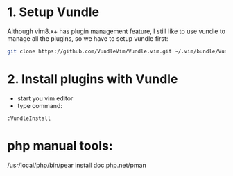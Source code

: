 
# 1. Setup Vundle

Although vim8.x+ has plugin management feature, I still like to use vundle to manage all the plugins, so we have to setup vundle first: 

```sh
git clone https://github.com/VundleVim/Vundle.vim.git ~/.vim/bundle/Vundle.vim
```

# 2. Install plugins with Vundle

- start you vim editor
- type command:

```script
:VundleInstall
```

# php manual tools:
/usr/local/php/bin/pear install doc.php.net/pman

